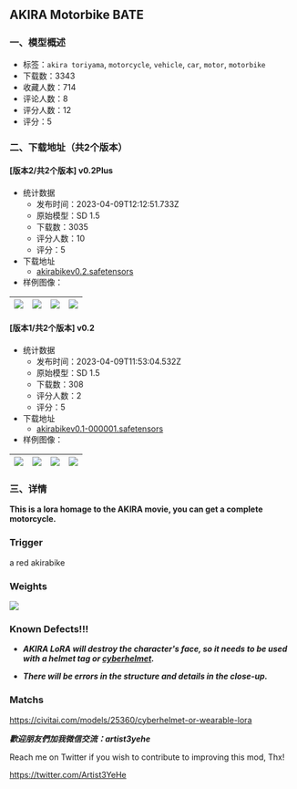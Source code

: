 ## AKIRA Motorbike BATE
### 一、模型概述

- 标签：`akira toriyama`, `motorcycle`, `vehicle`, `car`, `motor`, `motorbike`
- 下载数：3343
- 收藏人数：714
- 评论人数：8
- 评分人数：12
- 评分：5

### 二、下载地址（共2个版本）

#### [版本2/共2个版本] v0.2Plus

- 统计数据
  - 发布时间：2023-04-09T12:12:51.733Z
  - 原始模型：SD 1.5
  - 下载数：3035
  - 评分人数：10
  - 评分：5
- 下载地址
  - [akirabikev0.2.safetensors](https://civitai.com/api/download/models/40824)
- 样例图像：

| <img src="https://image.civitai.com/xG1nkqKTMzGDvpLrqFT7WA/8d1c1e69-7714-47ca-36d8-7c0f0e4f9d00/width=450/450894.jpeg" /> | <img src="https://image.civitai.com/xG1nkqKTMzGDvpLrqFT7WA/835e5028-9073-44c8-b8b1-dbfb60143e00/width=450/450879.jpeg" /> | <img src="https://image.civitai.com/xG1nkqKTMzGDvpLrqFT7WA/e0c5be3f-5836-42c9-e3d4-68517f136f00/width=450/450890.jpeg" /> | <img src="https://image.civitai.com/xG1nkqKTMzGDvpLrqFT7WA/a710b301-f220-42f1-284b-ff3cd3c12300/width=450/450870.jpeg" /> |
| ---- | ---- | ---- | ---- |

#### [版本1/共2个版本] v0.2

- 统计数据
  - 发布时间：2023-04-09T11:53:04.532Z
  - 原始模型：SD 1.5
  - 下载数：308
  - 评分人数：2
  - 评分：5
- 下载地址
  - [akirabikev0.1-000001.safetensors](https://civitai.com/api/download/models/40528)
- 样例图像：

| <img src="https://image.civitai.com/xG1nkqKTMzGDvpLrqFT7WA/134024b2-4ccf-4548-dbe1-a5735d988e00/width=450/448147.jpeg" /> | <img src="https://image.civitai.com/xG1nkqKTMzGDvpLrqFT7WA/4f42a74c-be53-4fd2-59a7-94e0f1362400/width=450/448149.jpeg" /> | <img src="https://image.civitai.com/xG1nkqKTMzGDvpLrqFT7WA/1c5bd79e-73e5-4ca6-0ee1-fa749af4c100/width=450/448140.jpeg" /> | <img src="https://image.civitai.com/xG1nkqKTMzGDvpLrqFT7WA/9a0aad8c-6e48-4ed0-0c99-311964ca4000/width=450/448141.jpeg" /> |
| ---- | ---- | ---- | ---- |


### 三、详情
<p><strong>This is a lora homage to the AKIRA movie, you can get a complete motorcycle.</strong></p><p></p><h3>Trigger</h3><p>a red akirabike</p><p></p><h3>Weights</h3><img src="https://imagecache.civitai.com/xG1nkqKTMzGDvpLrqFT7WA/fa57b59b-c3b6-4592-2409-569945d34700/width=525/fa57b59b-c3b6-4592-2409-569945d34700.jpeg" /><p></p><h3>Known Defects!!!</h3><ul><li><p><strong><em>AKIRA LoRA will destroy the character's face, so it needs to be used with a helmet tag or </em></strong><a rel="ugc" href="https://civitai.com/models/25360/cyberhelmet-or-wearable-lora"><strong><em>cyberhelmet</em></strong></a><strong><em>.</em></strong></p></li><li><p><strong><em>There will be errors in the structure and details in the close-up.</em></strong></p></li></ul><p></p><h3>Matchs</h3><p><a target="_blank" rel="ugc" href="https://civitai.com/models/25360/cyberhelmet-or-wearable-lora">https://civitai.com/models/25360/cyberhelmet-or-wearable-lora</a></p><p></p><p><strong><em>歡迎朋友們加我微信交流：artist3yehe</em></strong></p><p>Reach me on Twitter if you wish to contribute to improving this mod, Thx!</p><p><a target="_blank" rel="ugc" href="https://twitter.com/Artist3YeHe">https://twitter.com/Artist3YeHe</a></p>